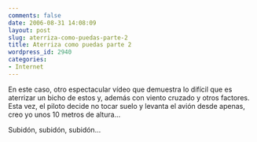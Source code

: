 ```yaml
---
comments: false
date: 2006-08-31 14:08:09
layout: post
slug: aterriza-como-puedas-parte-2
title: Aterriza como puedas parte 2
wordpress_id: 2940
categories:
- Internet
---
```


En este caso, otro espectacular vídeo que demuestra lo difícil que es aterrizar un bicho de estos y, además con viento cruzado y otros factores. Esta vez, el piloto decide no tocar suelo y levanta el avión desde apenas, creo yo unos 10 metros de altura...







Subidón, subidón, subidón...
